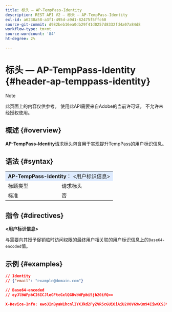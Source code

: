 ```yaml
---
title: 标头 — AP-TempPass-Identity
description: REST API V2 — 标头 — AP-TempPass-Identity
exl-id: a6238a58-a3f1-495d-a9d1-82475f5ffc60
source-git-commit: d982beb16ea0db29f41d0257d8332fd4a07a84d8
workflow-type: tm+mt
source-wordcount: '84'
ht-degree: 2%

---
```


# 标头 — AP-TempPass-Identity {#header-ap-temppass-identity}

>[!NOTE]
>
> 此页面上的内容仅供参考。 使用此API需要来自Adobe的当前许可证。 不允许未经授权使用。

## 概述 {#overview}

<b>AP-TempPass-Identity</b>请求标头包含用于实现提升TempPass的用户标识信息。

## 语法 {#syntax}

<table>
   <tr>
      <td style="background-color: #DEEBFF;" colspan="2"><b>AP-TempPass-Identity</b>： &lt;用户标识信息&gt;</td>
   </tr>
   <tr>
      <td>标题类型</td>
      <td>请求标头</td>
   </tr>
   <tr>
      <td>标准</td>
      <td>否</td>
   </tr>
</table>

## 指令 {#directives}

<b>&lt;用户标识信息></b>

与需要向其授予促销临时访问权限的最终用户相关联的用户标识信息上的`Base64-encoded`值。

## 示例 {#examples}

```JSON
// Identity
// {"email": "example@domain.com"}

// Base64-encoded
// eyJlbWFpbCI6ICJleGFtcGxlQGRvbWFpbi5jb20ifQ==

X-Device-Info: ewoJInByaW1hcnlIYXJkd2FyZVR5cGUiOiAiU2V0VG9wQm94IiwKCSJtb2RlbCI6ICJUViA1dGggR2VuIiwKCSJtYW51ZmFjdHVyZXIiOiAiQXBwbGUiLAoJIm9zTmFtZSI6ICJ0dk9TIgoJIm9zVmVuZG9yIjogIkFwcGxlIiwKCSJvc1ZlcnNpb24iOiAiMTEuMCIKfQ==eyJlbWFpbCI6ICJleGFtcGxlQGRvbWFpbi5jb20ifQ==
```

